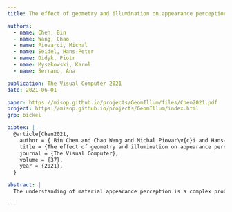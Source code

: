 ```yaml
---
title: The effect of geometry and illumination on appearance perception of different material categories

authors:
  - name: Chen, Bin
  - name: Wang, Chao
  - name: Piovarci, Michal
  - name: Seidel, Hans-Peter
  - name: Didyk, Piotr
  - name: Myszkowski, Karol
  - name: Serrano, Ana

publication: The Visual Computer 2021
date: 2021-06-01

paper: https://misop.github.io/projects/GeomIllum/files/Chen2021.pdf
project: https://misop.github.io/projects/GeomIllum/index.html
grp: bickel

bibtex: |
  @article{Chen2021,
    author = { Bin Chen and Chao Wang and Michal Piovar\v{c}i and Hans-Peter Seidel and Piotr Didyk and Karol Myszkowski and Ana Serrano},
    title = {The effect of geometry and illumination on appearance perception of different material categories},
    journal = {The Visual Computer},
    volume = {37},
    year = {2021},
  }

abstract: |
  The understanding of material appearance perception is a complex problem due to interactions between material reflectance, surface geometry, and illumination. Recently, Serrano et al. collected the largest dataset to date with subjective ratings of material appearance attributes, including glossiness, metallicness, sharpness and contrast of reflections. In this work, we make use of their dataset to investigate for the first time the impact of the interactions between illumination, geometry, and eight different material categories in perceived appearance attributes. After an initial analysis, we select for further analysis the four material categories that cover the largest range for all perceptual attributes: fabric, plastic, ceramic, and metal. Using a cumulative link mixed model (CLMM) for robust regression, we discover interactions between these material categories and four representative illuminations and object geometries. We believe that our findings contribute to expanding the knowledge on material appearance perception and can be useful for many applications, such as scene design, where any particular material in a given shape can be aligned with dominant classes of illumination, so that a desired strength of appearance attributes can be achieved.

---
```

